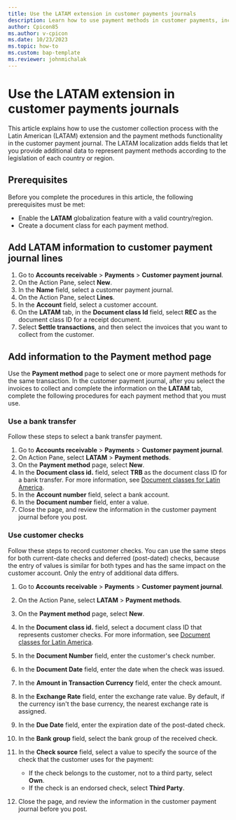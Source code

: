 ```yaml
---
title: Use the LATAM extension in customer payments journals
description: Learn how to use payment methods in customer payments, including prerequisites and a process for adding LATAM information to customer payment journal lines.
author: Cpicon85
ms.author: v-cpicon
ms.date: 10/23/2023
ms.topic: how-to
ms.custom: bap-template
ms.reviewer: johnmichalak
---
```


# Use the LATAM extension in customer payments journals

This article explains how to use the customer collection process with the Latin American (LATAM) extension and the payment methods functionality in the customer payment journal. The LATAM localization adds fields that let you provide additional data to represent payment methods according to the legislation of each country or region.

## Prerequisites

Before you complete the procedures in this article, the following prerequisites must be met:

- Enable the **LATAM** globalization feature with a valid country/region.
- Create a document class for each payment method.

## Add LATAM information to customer payment journal lines

1. Go to **Accounts receivable** \> **Payments** \> **Customer payment journal**.
2. On the Action Pane, select **New**.
3. In the **Name** field, select a customer payment journal.
4. On the Action Pane, select **Lines**.
5. In the **Account** field, select a customer account.
6. On the **LATAM** tab, in the **Document class Id** field, select **REC** as the document class ID for a receipt document.
7. Select **Settle transactions**, and then select the invoices that you want to collect from the customer.

## Add information to the Payment method page

Use the **Payment method** page to select one or more payment methods for the same transaction. In the customer payment journal, after you select the invoices to collect and complete the information on the **LATAM** tab, complete the following procedures for each payment method that you must use.

### Use a bank transfer

Follow these steps to select a bank transfer payment.

1. Go to **Accounts receivable** \> **Payments** \> **Customer payment journal**.
2. On Action Pane, select **LATAM** \> **Payment methods**.
3. On the **Payment method** page, select **New**.
4. In the **Document class id.** field, select **TRB** as the document class ID for a bank transfer. For more information, see [Document classes for Latin America](ltm-core-document-class.md).
5. In the **Account number** field, select a bank account.
6. In the **Document number** field, enter a value.
7. Close the page, and review the information in the customer payment journal before you post.

### Use customer checks

Follow these steps to record customer checks. You can use the same steps for both current-date checks and deferred (post-dated) checks, because the entry of values is similar for both types and has the same impact on the customer account. Only the entry of additional data differs.

1. Go to **Accounts receivable** \> **Payments** \> **Customer payment journal**.
2. On the Action Pane, select **LATAM** \> **Payment methods**.
3. On the **Payment method** page, select **New**.
4. In the **Document class id.** field, select a document class ID that represents customer checks. For more information, see [Document classes for Latin America](ltm-core-document-class.md).
5. In the **Document Number** field, enter the customer's check number.
6. In the **Document Date** field, enter the date when the check was issued.
7. In the **Amount in Transaction Currency** field, enter the check amount.
8. In the **Exchange Rate** field, enter the exchange rate value. By default, if the currency isn't the base currency, the nearest exchange rate is assigned.
9. In the **Due Date** field, enter the expiration date of the post-dated check.
10. In the **Bank group** field, select the bank group of the received check.
11. In the **Check source** field, select a value to specify the source of the check that the customer uses for the payment:

    - If the check belongs to the customer, not to a third party, select **Own**.
    - If the check is an endorsed check, select **Third Party**.

12. Close the page, and review the information in the customer payment journal before you post.
